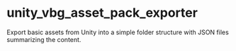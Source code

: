 # unity_vbg_asset_pack_exporter
Export basic assets from Unity into a simple folder structure with JSON files summarizing the content.
